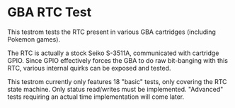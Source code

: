 # GBA RTC Test

This testrom tests the RTC present in various GBA cartridges (including Pokemon games).

The RTC is actually a stock Seiko S-3511A, communicated with cartridge GPIO. Since GPIO effectively forces the GBA to do raw bit-banging with this RTC, various internal quirks can be exposed and tested.

This testrom currently only features 18 "basic" tests, only covering the RTC state machine. Only status read/writes must be implemented. "Advanced" tests requiring an actual time implementation will come later.
